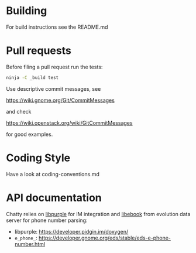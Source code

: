 Building
========
For build instructions see the README.md

Pull requests
=============
Before filing a pull request run the tests:

```sh
ninja -C _build test
```

Use descriptive commit messages, see

   https://wiki.gnome.org/Git/CommitMessages

and check

   https://wiki.openstack.org/wiki/GitCommitMessages

for good examples.

Coding Style
============
Have a look at coding-conventions.md

API documentation
=================
Chatty relies on [libpurple][2] for IM integration and [libebook][3] from
evolution data server for phone number parsing:

- libpurple: https://developer.pidgin.im/doxygen/
- `e_phone_`: https://developer.gnome.org/eds/stable/eds-e-phone-number.html

[1]: https://source.puri.sm/Librem5/libhandy/blob/master/HACKING.md#coding-style
[2]: https://developer.pidgin.im/wiki/WhatIsLibpurple
[3]: https://developer.gnome.org/eds/stable/
